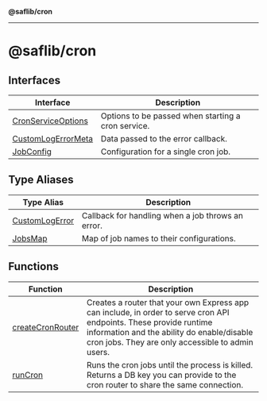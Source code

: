 **@saflib/cron**

---

# @saflib/cron

## Interfaces

| Interface                                              | Description                                        |
| ------------------------------------------------------ | -------------------------------------------------- |
| [CronServiceOptions](interfaces/CronServiceOptions.md) | Options to be passed when starting a cron service. |
| [CustomLogErrorMeta](interfaces/CustomLogErrorMeta.md) | Data passed to the error callback.                 |
| [JobConfig](interfaces/JobConfig.md)                   | Configuration for a single cron job.               |

## Type Aliases

| Type Alias                                       | Description                                       |
| ------------------------------------------------ | ------------------------------------------------- |
| [CustomLogError](type-aliases/CustomLogError.md) | Callback for handling when a job throws an error. |
| [JobsMap](type-aliases/JobsMap.md)               | Map of job names to their configurations.         |

## Functions

| Function                                          | Description                                                                                                                                                                                                           |
| ------------------------------------------------- | --------------------------------------------------------------------------------------------------------------------------------------------------------------------------------------------------------------------- |
| [createCronRouter](functions/createCronRouter.md) | Creates a router that your own Express app can include, in order to serve cron API endpoints. These provide runtime information and the ability do enable/disable cron jobs. They are only accessible to admin users. |
| [runCron](functions/runCron.md)                   | Runs the cron jobs until the process is killed. Returns a DB key you can provide to the cron router to share the same connection.                                                                                     |
